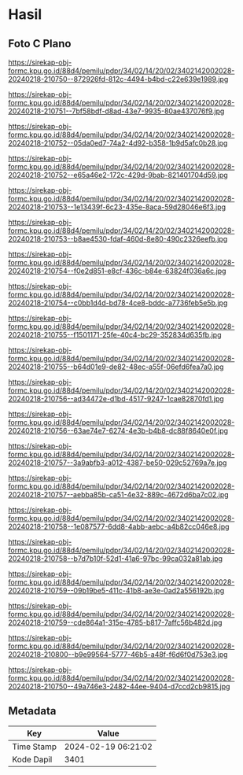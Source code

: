 # Hasil

## Foto C Plano

https://sirekap-obj-formc.kpu.go.id/88d4/pemilu/pdpr/34/02/14/20/02/3402142002028-20240218-210750--872926fd-812c-4494-b4bd-c22e639e1989.jpg

https://sirekap-obj-formc.kpu.go.id/88d4/pemilu/pdpr/34/02/14/20/02/3402142002028-20240218-210751--7bf58bdf-d8ad-43e7-9935-80ae437076f9.jpg

https://sirekap-obj-formc.kpu.go.id/88d4/pemilu/pdpr/34/02/14/20/02/3402142002028-20240218-210752--05da0ed7-74a2-4d92-b358-1b9d5afc0b28.jpg

https://sirekap-obj-formc.kpu.go.id/88d4/pemilu/pdpr/34/02/14/20/02/3402142002028-20240218-210752--e65a46e2-172c-429d-9bab-821401704d59.jpg

https://sirekap-obj-formc.kpu.go.id/88d4/pemilu/pdpr/34/02/14/20/02/3402142002028-20240218-210753--1e13439f-6c23-435e-8aca-59d28046e6f3.jpg

https://sirekap-obj-formc.kpu.go.id/88d4/pemilu/pdpr/34/02/14/20/02/3402142002028-20240218-210753--b8ae4530-fdaf-460d-8e80-490c2326eefb.jpg

https://sirekap-obj-formc.kpu.go.id/88d4/pemilu/pdpr/34/02/14/20/02/3402142002028-20240218-210754--f0e2d851-e8cf-436c-b84e-63824f036a6c.jpg

https://sirekap-obj-formc.kpu.go.id/88d4/pemilu/pdpr/34/02/14/20/02/3402142002028-20240218-210754--c0bb1d4d-bd78-4ce8-bddc-a7736feb5e5b.jpg

https://sirekap-obj-formc.kpu.go.id/88d4/pemilu/pdpr/34/02/14/20/02/3402142002028-20240218-210755--f1501171-25fe-40c4-bc29-352834d635fb.jpg

https://sirekap-obj-formc.kpu.go.id/88d4/pemilu/pdpr/34/02/14/20/02/3402142002028-20240218-210755--b64d01e9-de82-48ec-a55f-06efd6fea7a0.jpg

https://sirekap-obj-formc.kpu.go.id/88d4/pemilu/pdpr/34/02/14/20/02/3402142002028-20240218-210756--ad34472e-d1bd-4517-9247-1cae82870fd1.jpg

https://sirekap-obj-formc.kpu.go.id/88d4/pemilu/pdpr/34/02/14/20/02/3402142002028-20240218-210756--63ae74e7-6274-4e3b-b4b8-dc88f8640e0f.jpg

https://sirekap-obj-formc.kpu.go.id/88d4/pemilu/pdpr/34/02/14/20/02/3402142002028-20240218-210757--3a9abfb3-a012-4387-be50-029c52769a7e.jpg

https://sirekap-obj-formc.kpu.go.id/88d4/pemilu/pdpr/34/02/14/20/02/3402142002028-20240218-210757--aebba85b-ca51-4e32-889c-4672d6ba7c02.jpg

https://sirekap-obj-formc.kpu.go.id/88d4/pemilu/pdpr/34/02/14/20/02/3402142002028-20240218-210758--1e087577-6dd8-4abb-aebc-a4b82cc046e8.jpg

https://sirekap-obj-formc.kpu.go.id/88d4/pemilu/pdpr/34/02/14/20/02/3402142002028-20240218-210758--b7d7b10f-52d1-41a6-97bc-99ca032a81ab.jpg

https://sirekap-obj-formc.kpu.go.id/88d4/pemilu/pdpr/34/02/14/20/02/3402142002028-20240218-210759--09b19be5-411c-41b8-ae3e-0ad2a556192b.jpg

https://sirekap-obj-formc.kpu.go.id/88d4/pemilu/pdpr/34/02/14/20/02/3402142002028-20240218-210759--cde864a1-315e-4785-b817-7affc56b482d.jpg

https://sirekap-obj-formc.kpu.go.id/88d4/pemilu/pdpr/34/02/14/20/02/3402142002028-20240218-210800--b9e99564-5777-46b5-a48f-f6d6f0d753e3.jpg

https://sirekap-obj-formc.kpu.go.id/88d4/pemilu/pdpr/34/02/14/20/02/3402142002028-20240218-210750--49a746e3-2482-44ee-9404-d7ccd2cb9815.jpg


## Metadata

| Key        | Value               |
| ---------- | ------------------- |
| Time Stamp | 2024-02-19 06:21:02 |
| Kode Dapil | 3401                |



